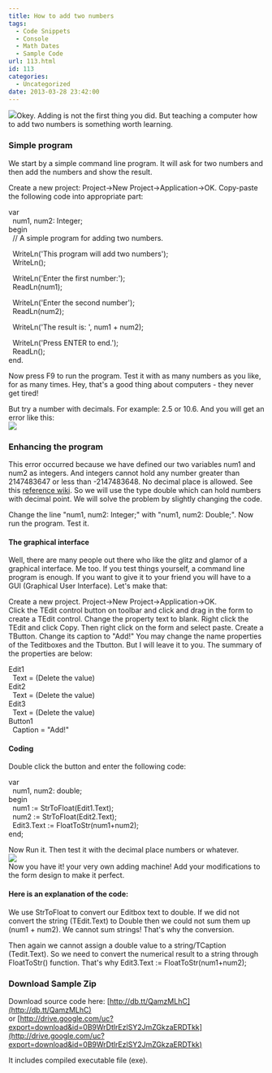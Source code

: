 ```yaml
---
title: How to add two numbers
tags:
  - Code Snippets
  - Console
  - Math Dates
  - Sample Code
url: 113.html
id: 113
categories:
  - Uncategorized
date: 2013-03-28 23:42:00
---
```


![](http://4.bp.blogspot.com/-Z7xDM7ySCPk/UVlPIRpoCeI/AAAAAAAAAeI/mCqRvbhonDE/s1600/2_2_4.jpg)Okey. Adding is not the first thing you did. But teaching a computer how to add two numbers is something worth learning.  
  
  

### Simple program

  
We start by a simple command line program. It will ask for two numbers and then add the numbers and show the result.  
  
Create a new project: Project->New Project->Application->OK. Copy-paste the following code into appropriate part:  

var  
  num1, num2: Integer;  
begin  
  // A simple program for adding two numbers.  
  
  WriteLn('This program will add two numbers');  
  WriteLn();  
  
  WriteLn('Enter the first number:');  
  ReadLn(num1);  
  
  WriteLn('Enter the second number');  
  ReadLn(num2);  
  
  WriteLn('The result is: ', num1 + num2);  
  
  WriteLn('Press ENTER to end.');  
  ReadLn();  
end.

  
  
Now press F9 to run the program. Test it with as many numbers as you like, for as many times. Hey, that's a good thing about computers - they never get tired!  
  
But try a number with decimals. For example: 2.5 or 10.6. And you will get an error like this:  
![](http://1.bp.blogspot.com/-KK1edQHNsjI/UVS9kRTghWI/AAAAAAAAAdQ/63o8VIJMDDM/s1600/debug-106.gif)  
  

### Enhancing the program

  
This error occurred because we have defined our two variables num1 and num2 as integers. And integers cannot hold any number greater than 2147483647 or less than -2147483648. No decimal place is allowed. See this [reference wiki](http://wiki.freepascal.org/Variables_and_Data_Types). So we will use the type double which can hold numbers with decimal point. We will solve the problem by slightly changing the code.  
  
Change the line "num1, num2: Integer;" with "num1, num2: Double;". Now run the program. Test it.  
  

#### The graphical interface

Well, there are many people out there who like the glitz and glamor of a graphical interface. Me too. If you test things yourself, a command line program is enough. If you want to give it to your friend you will have to a GUI (Graphical User Interface). Let's make that:  
  
Create a new project. Project->New Project->Application->OK.  
Click the TEdit control button on toolbar and click and drag in the form to create a TEdit control. Change the property text to blank. Right click the TEdit and click Copy. Then right click on the form and select paste. Create a TButton. Change its caption to "Add!" You may change the name properties of the Teditboxes and the Tbutton. But I will leave it to you. The summary of the properties are below:  
  
Edit1  
  Text = (Delete the value)  
Edit2  
  Text = (Delete the value)  
Edit3  
  Text = (Delete the value)  
Button1  
  Caption = "Add!"  
  

#### Coding

Double click the button and enter the following code:  
  

var  
  num1, num2: double;  
begin  
  num1 := StrToFloat(Edit1.Text);  
  num2 := StrToFloat(Edit2.Text);  
  Edit3.Text := FloatToStr(num1+num2);  
end;

  
  
Now Run it. Then test it with the decimal place numbers or whatever.  
![](http://4.bp.blogspot.com/-K9IlQFcgUXw/UVTMU-ZkPBI/AAAAAAAAAdg/yWCHzvxYZJw/s1600/add-two-numbers-lazarus.gif)  
Now you have it! your very own adding machine! Add your modifications to the form design to make it perfect.  
  

#### Here is an explanation of the code:

We use StrToFloat to convert our Editbox text to double. If we did not convert the string (TEdit.Text) to Double then we could not sum them up (num1 + num2). We cannot sum strings! That's why the conversion.  
  
Then again we cannot assign a double value to a string/TCaption (Tedit.Text). So we need to convert the numerical result to a string through FloatToStr() function. That's why Edit3.Text := FloatToStr(num1+num2);  

### Download Sample Zip

Download source code here: [http://db.tt/QamzMLhC](http://db.tt/QamzMLhC)  
or [http://drive.google.com/uc?export=download&id=0B9WrDtlrEzlSY2JmZGkzaERDTkk](http://drive.google.com/uc?export=download&id=0B9WrDtlrEzlSY2JmZGkzaERDTkk)  
  
It includes compiled executable file (exe).